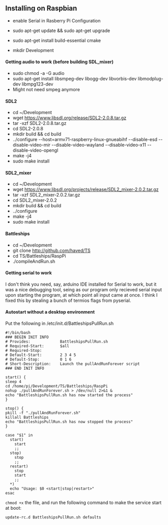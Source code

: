 ## Installing on Raspbian

- enable Serial in Rasberry Pi Configuration
- sudo apt-get update && sudo apt-get upgrade
- sudo apt-get install build-essential cmake

- mkdir Development

#### Getting audio to work (before building SDL_mixer)
- sudo chmod <user> -a -G audio
- sudo apt-get install libsmpeg-dev libogg-dev libvorbis-dev libmodplug-dev libmpg123-dev
 - Might not need smpeg anymore

#### SDL2
- cd ~/Development
- wget https://www.libsdl.org/release/SDL2-2.0.8.tar.gz
- tar -xzf SDL2-2.0.8.tar.gz
- cd SDL2-2.0.8
- mkdir build && cd build
- ../configure --host=armv71-raspberry-linux-gnueabihf --disable-esd --disable-video-mir --disable-video-wayland --disable-video-x11 --disable-video-opengl
- make -j4
- sudo make install

#### SDL2_mixer
- cd ~/Development
- wget https://www.libsdl.org/projects/release/SDL2_mixer-2.0.2.tar.gz
- tar -xzf SDL2_mixer-2.0.2.tar.gz 
- cd SDL2_mixer-2.0.2
- mkdir build && cd build
- ../configure
- make -j4
- sudo make install

#### Battleships
- cd ~/Development
- git clone http://github.com/haved/TS
- cd TS/Battleships/RaspPi
- ./compileAndRun.sh

#### Getting serial to work
I don't think you need, say, arduino IDE installed for Serial to work, but it was a nice debugging tool, seing as our program only recieved serial input upon starting the program, at which point all input came at once.
I think I fixed this by stealing a bunch of termios flags from pyserial.

#### Autostart without a desktop environment
Put the following in /etc/init.d/BattleshipsPullRun.sh
```
#!/bin/bash
### BEGIN INIT INFO
# Provides:             BattleshipsPullRun.sh
# Required-Start:       $all
# Required-Stop:
# Default-Start:        2 3 4 5
# Default-Stop:         0 1 6
# Short-Description:    Launch the pullAndRunForever script
### END INIT INFO

start() {
sleep 4
cd /home/pi/Development/TS/Battleships/RaspPi
nohup ./pullAndRunForever.sh > /dev/null 2>&1 &
echo "BattleshipsPullRun.sh has now started the process"
}

stop() {
pkill -f "./pullAndRunForever.sh"
killall Battleships
echo "BattleshipsPullRun.sh has now stopped the process"
}

case "$1" in
  start)
    start
	;;
  stop)
    stop
	;;
  restart)
    stop
	start
	;;
  *)
  echo "Usage: $0 <start|stop|restart>"
esac
```

`chmod +x` the file, and run the following command to make the service start at boot:
```
update-rc.d BattleshipsPullRun.sh defaults
```
